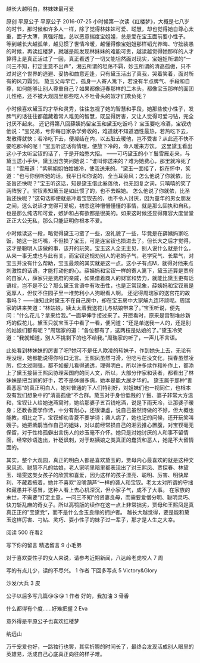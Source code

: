 越长大越明白，林妹妹最可爱

原创 平原公子  平原公子  2016-07-25
小时候第一次读《红楼梦》，大概是七八岁的时节，那时候和许多人一样，除了觉得林妹妹可爱、聪慧，却也觉得她自尊心太重，面子太薄，真强好胜，总以恶意揣度宝姐姐，总是爱在宝玉面前耍小性子。
等到越长大越孤单，越见惯了世情冷暖，越懂得像宝姐姐那样韬光养晦、守拙装愚的时候，再读红楼梦，就越是能发现林妹妹的难能可贵，越读越觉得她那样的人才算得上是真正活过了一回，真正看透了一切又能坦然面对现实，宝姐姐所谓的“一问三不知，打定主意不出声”，湘云所谓的坦荡不羁，妙玉所谓的清高孤傲，只不过对这个世界的逃避、妥协和曲意迎逢，只有黛玉活出了真我，哭着笑着，面对所有的风刀霜剑。
黛玉父母早亡，孤身一人寄人篱下，若没有半点脾气、手段和自尊，如何能够让别人尊重自己？如果都像迎春那样的二木头，都像宝玉那样的面团儿性格，还不被大观园里那些吃人不吐骨头的奴才们欺负死？

小时候喜欢黛玉的才华和灵秀，往往忽视了她的智慧和手段，她那些使小性子，发脾气的话往往都蕴藏着常人难见的智慧，既显得厉害，又让人觉得可爱刁钻，完全讨厌不起来。
还记得第八回薛姨妈留宝玉和黛玉吃饭吗？
宝玉要吃冷酒，宝钗劝他说："宝兄弟，亏你每日家杂学旁收的，难道就不知道酒性最热，若热吃下去，发散得就快；若冷吃下去，便凝结在内，以五脏去暖他，岂不受害？从此还不快不要吃那冷的呢！"宝玉听这话有情理，便放下冷的，命人暖来方饮。
这里黛玉看出这小子太听宝钗的话了，于是开始憋大招。
——可巧黛玉的小丫鬟雪雁走来，与黛玉送小手炉，黛玉因含笑问她说："谁叫你送来的？难为她费心，那里就冷死了我！"雪雁道："紫鹃姐姐怕姑娘冷，使我送来的。"黛玉一面接了，抱在怀中，笑道："也亏你倒听她的话。我平日和你说的，全当耳旁风；怎么他说了你就依，比圣旨还快呢？"宝玉听这话，知是黛玉借此奚落他，也无回复之词，只嘻嘻的笑了两阵罢了。宝钗素知黛玉是如此惯了的，也不去睬她。
怎么他说了你就依，比圣旨还快呢？"这句话即便就是冲着宝钗去的，也不令人讨厌，因为童年的男女朋友之间，这么说话才觉得可爱呢，初恋这种懵懵懂懂的事情，就是那么固执和自私，也是那么纯洁和可爱，嫉妒和占有欲都是很美的。如果这时候还显得雍容大度堂堂正正大公无私，那么只能证明你根本不爱。

小时候读这一段，略觉得黛玉刁蛮了一些，没礼貌了一些，毕竟是在薛姨妈家吃饭，她这一张巧嘴，不但损了宝玉，可是连宝钗也损进去了。但长大之后才觉得，这才是聪明人该做的事，该开的玩笑。宝玉这人全无主见，别人说什么就是什么，从来一事无成也与此有关，而宝钗这规劝别人的老妈子气，老学究气、长辈气，对宝玉并没有什么帮助，宝玉最烦的其实就是这一点。这小子有点M，就得对他来点刺激性的话语，才能打动他的心。薛姨妈和宝钗一样的寄人篱下，黛玉还算是贾府的自家人，薛家只是贾府的亲戚，如果借着商人的财富和势力，就能比黛玉更有话语权，岂不是不公？那么黛玉言语中有攻击性，也是正常现象，薛姨妈和宝钗虽是宽厚人，但仗不住园子里一堆势利小人狗眼看人啊。
还记得周瑞家的送宫花的故事吗？
——谁知此时黛玉不在自己房中，却在宝玉房中大家解九连环顽呢。周瑞家的进来笑道：“林姑娘，姨太太着我送花儿与姑娘带来了。”宝玉听说，便先问：“什么花儿？拿来给我。”一面早伸手接过来了。开匣看时，原来是宫制堆纱新巧的假花儿。黛玉只就宝玉手中看了一看，便问道：“还是单送我一人的，还是别的姑娘们都有呢？”周瑞家的道：“各位都有了，这两枝是姑娘的了。”黛玉冷笑道：“我就知道，别人不挑剩下的也不给我。”周瑞家的听了，一声儿不言语。

此处看到林妹妹的厉害了吧?她可不是任人欺凌的软妹子，作到她头上去，无论有理没理，她都能说得你哑口无言。王熙凤虽然刁滑，但吃亏在没文化，探春虽然凌厉，但太过刚强，都不如颦儿看得通透，理得明白。所以许多续作和补作上，都添上了黛玉接替王熙凤协理荣国府的同人文，所以，大部分作家和读者，都看出了林妹妹是把当家的好手，若不是体弱多病，她本是能大展才华的。
黛玉属于那种“善善恶恶“的真正明白人，她对普通的下人们特别好，对姐妹们也一视同仁，也根本没有我们想象中的”清高孤傲“不合群。黛玉对于身份低贱的丫鬟、婆子非常大方温和，宝钗让人给她送燕窝时，她给那婆子五百钱吃酒，说是下雨天冷，让那婆子暖身；还教香菱学作诗，十分有耐心，还很谦虚，说自己虽然诗做的不好，但大概也能教，相比之下，宝钗却劝香菱不要学诗；袭人病了，她也记的问候，还开玩笑叫嫂子。她把紫鹃当作自己的姐妹，对以前经常损自己的湘云推心置腹，对宝钗毫无保留，对于性格孤僻出言伤人的妙玉毫不介怀。她只是对她讨厌的人和事不留情面，经常妙语迭出，针砭讽刺，对于赵姨娘之类真正的蠢货和恶人，她是不大留情面的。

其实，整个大观园，真正的明白人都是喜欢黛玉的，贾母内心最喜欢的就是这种文采风流、聪慧不凡的姑娘，老人家明里暗里都表现出了对王熙凤、贾探春、林黛玉、晴雯这类女孩子的欣赏和喜爱，因为这样的孩子漂亮、聪明、厉害、明快犀利、不藏着掖着，她并不喜欢“没嘴葫芦“一样的袭人和宝钗。老太太对所谓的守拙和藏愚并不感冒，这种人看上去心机深沉，但小家子气，成不了大事。
在家族的末世，不需要“打定主意，一问三不知“的贤妻良母，而需要爱憎分明、聪明灵巧、快刀斩乱麻的奇女子。所以高鹗版的续作在这一点上非常拙劣，贾母和王熙凤是真真正正的”宝黛党“，而不是什么金玉良缘的拥护者。
越长大越觉得，要是能和黛玉这样厉害、刁钻、灵巧、耍小性子的妹子过一辈子，那才是人生之大幸。

阅读 500
 在看2

写下你的留言
精选留言
 9
小毛弟

 对于喜欢耍性子的女人来说，请参考近期新闻，八达岭老虎咬人
 7
周

 写的有点儿少，读的不尽兴。
 1
作者
 下回多写点
 5
Victory&Glory

 沙发/大兵
 3
皮

 公子以后多写几篇😘😘😘
 1
作者
 好的，我加油
 3
骨香

 什么都得有个度……好难把握
 2
Eva

 意外得是平原公子也喜欢红楼梦

纳远山

 万千宠爱也好，一路独行也罢，其实折腾的时间长了，最终会发现活成别人眼里的英雄易，活成自己心底真正向往的样子难。
